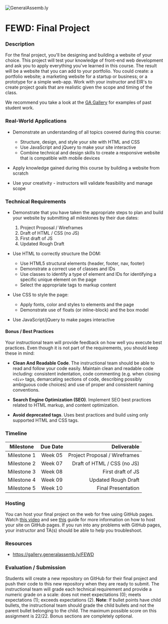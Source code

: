 ![GeneralAssemb.ly](https://github.com/generalassembly/ga-ruby-on-rails-for-devs/raw/master/images/ga.png "GeneralAssemb.ly")

# FEWD: Final Project

### Description

For the final project, you'll be designing and building a website of your
choice. This project will test your knowledge of front-end web development and
ask you to apply everything you've learned in this course. The result will be a
website that you can add to your portfolio.  You could create: a portfolio
website; a marketing website for a startup or business; or a prototype for a
simple web-app. Work with your instructor and EIR's to create project goals
that are realistic given the scope and timing of the class.

We recommend you take a look at the [GA Gallery](https://gallery.generalassemb.ly/FEWD) for
examples of past student work.

### Real-World Applications

- Demonstrate an understanding of all topics covered during this course:

  - Structure, design, and style your site with HTML and CSS
  - Use JavaScript and jQuery to make your site interactive
  - Combine technical and design skills to create a responsive website that is
    compatible with mobile devices

- Apply knowledge gained during this course by building a website from scratch
- Use your creativity - instructors will validate feasibility and manage scope

### Technical Requirements

- Demonstrate that you have taken the appropriate steps to plan and build your
  website by submitting all milestones by their due dates:
  1. Project Proposal / Wireframes
  2. Draft of HTML / CSS (no JS)
  3. First draft of JS
  4. Updated Rough Draft

- Use HTML to correctly structure the DOM:
  - Use HTML5 structural elements (header, footer, nav, footer)
  - Demonstrate a correct use of classes and IDs
  - Use classes to identify a type of element and IDs for identifying a
    specific unique element on the page
  - Select the appropriate tags to markup content

- Use CSS to style the page:
  - Apply fonts, color and styles to elements and the page
  - Demonstrate use of floats (or inline-block) and the box model

- Use JavaScript/jQuery to make pages interactive

#### Bonus / Best Practices

Your instructional team will provide feedback on how well you execute best
practices. Even though it is not part of the requirements, you should keep
these in mind:

- __Clean And Readable Code__. The instructional team should be able to read
  and follow your code easily.  Maintain clean and readable code including:
consistent indentation, code commenting (e.g. when closing `<div>` tags,
demarcating sections of code, describing possibly ambiguous code choices) and
use of proper and consistent naming conventions.

- __Search Engine Optimization (SEO)__. Implement SEO best practices related to
  HTML markup, and content optimization.

- __Avoid deprecated tags__. Uses best practices and build using only supported
  HTML and CSS tags.

### Timeline

| Milestone        | Due Date           | Deliverable  |
| ------------- |:-------------:| -----:|
| Milestone 1 | Week 05 | Project Proposal / Wireframes |
| Milestone 2 | Week 07 | Draft of HTML / CSS (no JS) |
| Milestone 3 | Week 08 | First draft of JS |
| Milestone 4 | Week 09 | Updated Rough Draft |
| Milestone 5 | Week 10 | Final Presentation |

### Hosting

You can host your final project on the web for free using GitHub pages. Watch
[this video](https://generalassembly.wistia.com/medias/jn23v1hc93) and see
[this](Getting_Started_with_GitHub_Pages.pdf) guide for more information on how
to host your site on GitHub pages. If you run into any problems with GitHub
pages, your instructor and TA(s) should be able to help you troubleshoot.

### Resources

- https://gallery.generalassemb.ly/FEWD

### Evaluation / Submission

Students will create a new repository on GitHub for their final project and
push their code to this new repository when they are ready to submit. The
instructional team will grade each technical requirement and provide a numeric
grade on a scale: does not meet expectations (0); meets expectations (1);
exceeds expectations (2).  **Note**: If bullet points have child bullets, the
instructional team should grade the child bullets and not the parent bullet
belonging to the child. The maximum possible score on this assignment is 22/22.
Bonus sections are completely optional.
